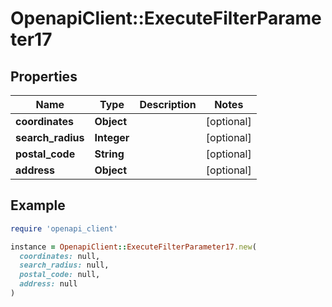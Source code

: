 # OpenapiClient::ExecuteFilterParameter17

## Properties

| Name | Type | Description | Notes |
| ---- | ---- | ----------- | ----- |
| **coordinates** | **Object** |  | [optional] |
| **search_radius** | **Integer** |  | [optional] |
| **postal_code** | **String** |  | [optional] |
| **address** | **Object** |  | [optional] |

## Example

```ruby
require 'openapi_client'

instance = OpenapiClient::ExecuteFilterParameter17.new(
  coordinates: null,
  search_radius: null,
  postal_code: null,
  address: null
)
```

